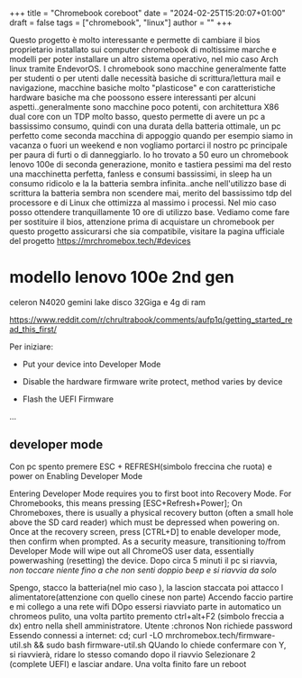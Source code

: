 +++
title = "Chromebook coreboot"
date = "2024-02-25T15:20:07+01:00"
draft = false
tags = ["chromebook", "linux"]
author = ""
+++



Questo progetto è molto interessante e permette di cambiare il bios proprietario installato sui computer chromebook di moltissime marche e modelli per poter installare un altro sistema operativo, nel mio caso Arch linux tramite EndevorOS.
I chromebook sono macchine generalmente fatte per studenti o per utenti dalle necessità basiche di scrittura/lettura mail e navigazione, macchine basiche molto "plasticose" e con caratteristiche hardware basiche ma che poossono essere interessanti per alcuni aspetti..generalmente sono macchine poco potenti, con architettura X86 dual core con un TDP molto basso, questo permette di avere un pc a bassissimo consumo, quindi con una durata della batteria ottimale, un pc perfetto come seconda macchina di appoggio quando per esempio siamo in vacanza o fuori un weekend e non vogliamo portarci il nostro pc principale per paura di furti o di danneggiarlo.
Io ho trovato a 50 euro un chromebook lenovo 100e di seconda generazione, monito e tastiera pessimi ma del resto una macchinetta perfetta, fanless e consumi bassissimi, in sleep ha un consumo ridicolo e la la batteria sembra infinita..anche nell'utilizzo base di scrittura la batteria sembra non scendere mai, merito del  bassissimo tdp del processore e di Linux che ottimizza al massimo i processi. Nel mio caso posso ottendere tranquillamente 10 ore di utilizzo base.
Vediamo come fare per sostituire il bios, attenzione prima di acquistare un chromebook per questo progetto assicurarsi che sia compatibile, visitare la pagina ufficiale del progetto https://mrchromebox.tech/#devices
 
 # modello lenovo 100e 2nd gen

 celeron N4020 gemini lake disco 32Giga e 4g di ram


https://www.reddit.com/r/chrultrabook/comments/aufp1q/getting_started_read_this_first/

Per iniziare:


- Put your device into Developer Mode

- Disable the hardware firmware write protect, method varies by device

- Flash the UEFI Firmware

...
## developer mode

Con pc spento premere ESC + REFRESH(simbolo freccina che ruota) e power on
Enabling Developer Mode

Entering Developer Mode requires you to first boot into Recovery Mode. For Chromebooks, this means pressing [ESC+Refresh+Power]; On Chromeboxes, there is usually a physical recovery button (often a small hole above the SD card reader) which must be depressed when powering on. Once at the recovery screen, press [CTRL+D] to enable developer mode, then confirm when prompted. As a security measure, transitioning to/from Developer Mode will wipe out all ChromeOS user data, essentially powerwashing (resetting) the device. 
Dopo circa 5 minuti il pc si riavvia, *non toccare niente fino a che non senti doppio beep e si riavvia da solo*

Spengo, stacco la batteria(nel mio caso ), la lascion staccata poi attacco l alimentatore(attenzione con quello cinese non parte)
Accendo faccio partire e mi collego a una rete wifi
DOpo essersi riavviato parte in automatico un chromeos pulito, una volta partito premento ctrl+alt+F2 (simbolo freccia a dx) entro nella shell amministratore.
Utente :chronos
Non richiede password
Essendo connessi a internet:
cd; curl -LO mrchromebox.tech/firmware-util.sh && sudo bash firmware-util.sh
QUando lo chiede confermare con Y, si riavvierà, ridare lo stesso comando dopo il riavvio
Selezionare 2 (complete UEFI) e lasciar andare.
Una volta finito fare un reboot


